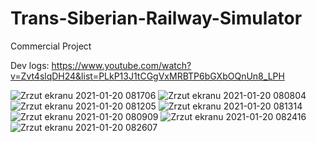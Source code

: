 # Trans-Siberian-Railway-Simulator
Commercial Project

Dev logs: https://www.youtube.com/watch?v=Zvt4slqDH24&list=PLkP13J1tCGgVxMRBTP6bGXbOQnUn8_LPH

![Zrzut ekranu 2021-01-20 081706](https://user-images.githubusercontent.com/39192319/105140538-22f80180-5af8-11eb-9156-1cdd0201b0a1.png)
![Zrzut ekranu 2021-01-20 080804](https://user-images.githubusercontent.com/39192319/105140053-7453c100-5af7-11eb-9651-35f4d9940083.png)
![Zrzut ekranu 2021-01-20 081205](https://user-images.githubusercontent.com/39192319/105140058-761d8480-5af7-11eb-9d3b-878ed19153f0.png)
![Zrzut ekranu 2021-01-20 081314](https://user-images.githubusercontent.com/39192319/105140063-77e74800-5af7-11eb-8857-001890dac49b.png)
![Zrzut ekranu 2021-01-20 080909](https://user-images.githubusercontent.com/39192319/105140055-7584ee00-5af7-11eb-859a-4c44e6a41f6f.png)
![Zrzut ekranu 2021-01-20 082416](https://user-images.githubusercontent.com/39192319/105141090-e7116c00-5af8-11eb-8349-cc6366d7282f.png)
![Zrzut ekranu 2021-01-20 082607](https://user-images.githubusercontent.com/39192319/105141304-3e174100-5af9-11eb-9fa7-f4571955fdf7.png)
